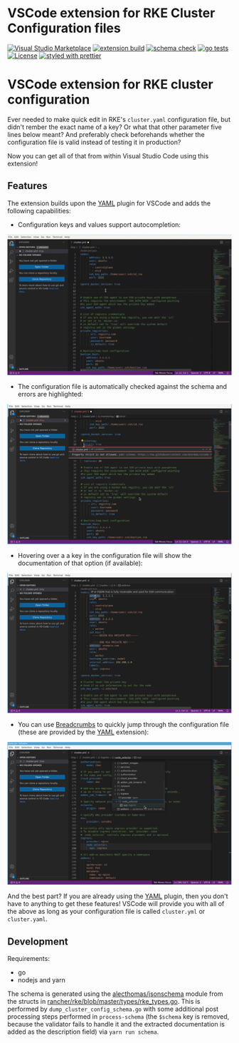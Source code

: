 # VSCode extension for RKE Cluster Configuration files

[![Visual Studio Marketplace](https://img.shields.io/visual-studio-marketplace/v/dancermak.vscode-rke-cluster-config)](https://marketplace.visualstudio.com/items?itemName=dancermak.vscode-rke-cluster-config)
[![extension build](https://img.shields.io/github/workflow/status/dcermak/vscode-rke-cluster-config/extension?label=extension%20build)](https://github.com/dcermak/vscode-rke-cluster-config/actions/workflows/extension.yml)
[![schema check](https://img.shields.io/github/workflow/status/dcermak/vscode-rke-cluster-config/schema?label=schema%20check)](https://github.com/dcermak/vscode-rke-cluster-config/actions/workflows/schema.yml)
[![go tests](https://img.shields.io/github/workflow/status/dcermak/vscode-rke-cluster-config/go?label=go%20test)](https://github.com/dcermak/vscode-rke-cluster-config/actions/workflows/go.yml)
[![License](https://img.shields.io/badge/license-MIT-brightgreen.svg)](https://github.com/dcermak/vscode-rke-cluster-config/blob/main/LICENSE)
[![styled with prettier](https://img.shields.io/badge/styled_with-prettier-ff69b4.svg)](https://github.com/prettier/prettier)

# VSCode extension for RKE cluster configuration

Ever needed to make quick edit in RKE's `cluster.yaml` configuration file, but
didn't rember the exact name of a key? Or what that other parameter five lines
below meant? And preferably check beforehands whether the configuration file is
valid instead of testing it in production?

Now you can get all of that from within Visual Studio Code using this extension!


## Features

The extension builds upon the
[YAML](https://marketplace.visualstudio.com/items?itemName=redhat.vscode-yaml)
plugin for VSCode and adds the following capabilities:

- Configuration keys and values support autocompletion:

![autocomplete](media/autocomplete.gif)

- The configuration file is automatically checked against the schema and errors
  are highlighted:

![linting_error](media/linting_error.png)

- Hovering over a a key in the configuration file will show the documentation of
  that option (if available):

![doc_on_hover](media/doc_on_hover.png)

- You can use
  [Breadcrumbs](https://code.visualstudio.com/Docs/editor/editingevolved#_breadcrumbs)
  to quickly jump through the configuration file (these are provided by the
  [YAML](https://marketplace.visualstudio.com/items?itemName=redhat.vscode-yaml)
  extension):

![breadcrumbs](media/breadcrumbs.png)

And the best part? If you are already using the
[YAML](https://marketplace.visualstudio.com/items?itemName=redhat.vscode-yaml)
plugin, then you don't have to anything to get these features! VSCode will
provide you with all of the above as long as your configuration file is called
`cluster.yml` or `cluster.yaml`.

## Development

Requirements:

- go
- nodejs and yarn


The schema is generated using the
[alecthomas/jsonschema](https://github.com/alecthomas/jsonschema) module from
the structs in
[rancher/rke/blob/master/types/rke_types.go](https://github.com/rancher/rke/blob/master/types/rke_types.go).
This is performed by `dump_cluster_config_schema.go` with some additional post
processing steps performed in `process-schema` (the `$schema` key is removed,
because the validator fails to handle it and the extracted documentation is
added as the description field) via `yarn run schema`.
